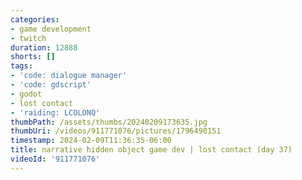 ```yaml
---
categories:
- game development
- twitch
duration: 12888
shorts: []
tags:
- 'code: dialogue manager'
- 'code: gdscript'
- godot
- lost contact
- 'raiding: LCOLONQ'
thumbPath: /assets/thumbs/20240209173635.jpg
thumbUri: /videos/911771076/pictures/1796490151
timestamp: 2024-02-09T11:36:35-06:00
title: narrative hidden object game dev | lost contact (day 37)
videoId: '911771076'
---
```

